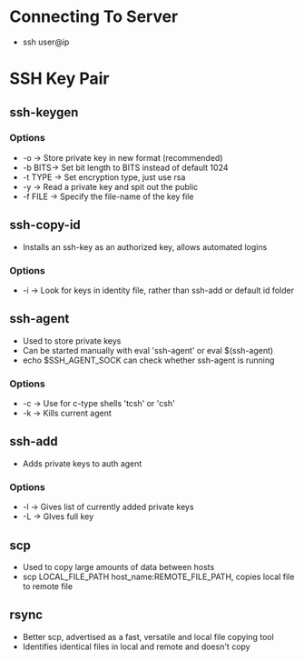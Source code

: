 # Connecting To Server
- ssh user@ip
# SSH Key Pair
## ssh-keygen
### Options
- -o -> Store private key in new format (recommended)
- -b BITS-> Set bit length to BITS instead of default 1024
- -t TYPE -> Set encryption type, just use rsa
- -y -> Read a private key and spit out the public
- -f FILE -> Specify the file-name of the key file
## ssh-copy-id
- Installs an ssh-key as an authorized key, allows automated logins
### Options
- -i -> Look for keys in identity file, rather than ssh-add or default id folder
## ssh-agent
- Used to store private keys
- Can be started manually with eval 'ssh-agent' or eval $(ssh-agent)
- echo $SSH_AGENT_SOCK can check whether ssh-agent is running
### Options
- -c -> Use for c-type shells 'tcsh' or 'csh'
- -k -> Kills current agent
## ssh-add
- Adds private keys to auth agent
### Options
- -l -> Gives list of currently added private keys
- -L -> GIves full key 
## scp
- Used to copy large amounts of data between hosts
- scp LOCAL_FILE_PATH host_name:REMOTE_FILE_PATH, copies local file to remote file
## rsync
- Better scp, advertised as a fast, versatile and local file copying tool
- Identifies identical files in local and remote and doesn't copy